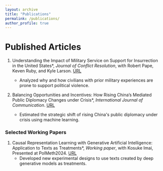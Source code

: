 ```yaml
---
layout: archive
title: "Publications"
permalink: /publications/
author_profile: true
---
```



# Published Articles
1. Understanding the Impact of Military Service on Support for Insurrection in the United States*, *Journal of Conflict Resolution*, with Robert Pape, Keven Ruby, and Kyle Larson. [URL](https://journals.sagepub.com/doi/10.1177/00220027241267216)
   - Analyzed why and how civilians with prior military experiences are prone to support political violence.

2. Balancing Opportunities and Incentives: How Rising China’s Mediated Public Diplomacy Changes under Crisis*, *International Journal of Communication*. [URL](https://ijoc.org/index.php/ijoc/article/view/18676)
   - Estimated the strategic shift of rising China's public diplomacy under crisis using machine learning.

### Selected Working Papers
1. Causal Representation Learning with Generative Artificial Intelligence: Application to Texts as Treatments*, *Working paper*, with Kosuke Imai, Presented at PolMeth2024. [URL](https://arxiv.org/abs/2410.00903)
   - Developed new experimental designs to use texts created by deep generative models as treatments.

